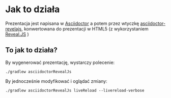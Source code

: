 # Jak to działa

Prezentacja jest napisana w [Asciidoctor](https://docs.asciidoctor.org/asciidoc/latest/syntax-quick-reference/) a potem przez wtyczkę [asciidoctor-revelajs](https://docs.asciidoctor.org/reveal.js-converter/latest/), konwertowana do prezentacji w HTML5 (z wykorzystaniem [Reveal.JS](https://revealjs.com/) )

## To jak to działa?

By wygenerować prezentację, wystarczy polecenie:

    ./gradlew asciidoctorRevealJs

By jednocześnie modyfikować i oglądać zmiany:

    ./gradlew asciidoctorRevealJs liveReload --livereload-verbose